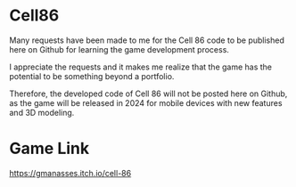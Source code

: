 # Cell86

Many requests have been made to me for the Cell 86 code to be published here on Github for learning the game development process.

I appreciate the requests and it makes me realize that the game has the potential to be something beyond a portfolio.

Therefore, the developed code of Cell 86 will not be posted here on Github, as the game will be released in 2024 for mobile devices with new features and 3D modeling.

# Game Link
https://gmanasses.itch.io/cell-86
